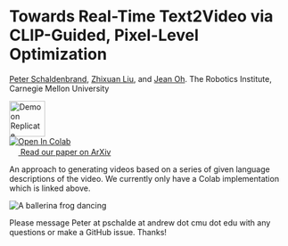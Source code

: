 # Towards Real-Time Text2Video via CLIP-Guided, Pixel-Level Optimization


[Peter Schaldenbrand](https://pschaldenbrand.github.io/#about.html), [Zhixuan Liu](https://ariannaliu.github.io/), and [Jean Oh](https://www.cs.cmu.edu/~./jeanoh/). The Robotics Institute, Carnegie Mellon University


<a href="https://replicate.com/pschaldenbrand/text2video" style="vertical-align:middle"><img height=64 src="https://cdn-icons-png.flaticon.com/512/5229/5229448.png" alt="Demo on Replicate"></a><br/>
<a href="https://colab.research.google.com/github/pschaldenbrand/Text2Video/blob/main/Text2Video.ipynb"><img data-canonical-src="https://colab.research.google.com/assets/colab-badge.svg" alt="Open In Colab" src="https://camo.githubusercontent.com/84f0493939e0c4de4e6dbe113251b4bfb5353e57134ffd9fcab6b8714514d4d1/68747470733a2f2f636f6c61622e72657365617263682e676f6f676c652e636f6d2f6173736574732f636f6c61622d62616467652e737667"></a><br/>
<a href="https://arxiv.org/abs/2210.12826" target="_blank">
    <img src="https://pbs.twimg.com/media/EcglfCHU4AA6-yj.png" height=16/>
    Read our paper on ArXiv
</a>

An approach to generating videos based on a series of given language descriptions of the video. We currently only have a Colab implementation which is linked above.

![A ballerina frog dancing](./images/frog_ballerina.gif)

Please message Peter at pschalde at andrew dot cmu dot edu with any questions or make a GitHub issue.  Thanks!
